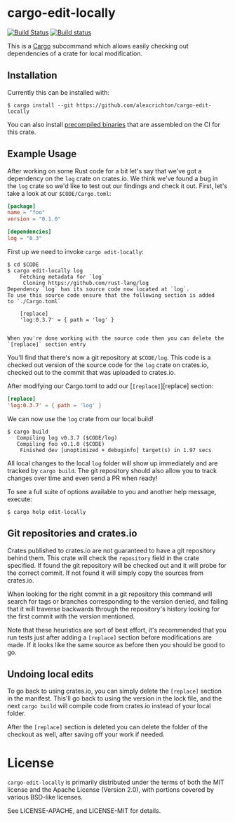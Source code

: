 # cargo-edit-locally

[![Build Status](https://travis-ci.org/alexcrichton/cargo-edit-locally.svg?branch=master)](https://travis-ci.org/alexcrichton/cargo-edit-locally)
[![Build status](https://ci.appveyor.com/api/projects/status/qx69c85cp1irk0ps?svg=true)](https://ci.appveyor.com/project/alexcrichton/cargo-edit-locally)

This is a [Cargo](http://doc.crates.io) subcommand which allows easily checking
out dependencies of a crate for local modification.

## Installation

Currently this can be installed with:

```
$ cargo install --git https://github.com/alexcrichton/cargo-edit-locally
```

You can also install [precompiled
binaries](https://github.com/alexcrichton/cargo-edit-locally/releases) that are
assembled on the CI for this crate.

## Example Usage

After working on some Rust code for a bit let's say that we've got a dependency
on the `log` crate on crates.io. We think we've found a bug in the `log` crate
so we'd like to test out our findings and check it out. First, let's take a look
at our `$CODE/Cargo.toml`:

```toml
[package]
name = "foo"
version = "0.1.0"

[dependencies]
log = "0.3"
```

First up we need to invoke `cargo edit-locally`:

```
$ cd $CODE
$ cargo edit-locally log
    Fetching metadata for `log`
     Cloning https://github.com/rust-lang/log
Dependency `log` has its source code now located at `log`.
To use this source code ensure that the following section is added
to `./Cargo.toml`

    [replace]
    'log:0.3.7' = { path = 'log' }


When you're done working with the source code then you can delete the `[replace]` section entry
```

You'll find that there's now a git repository at `$CODE/log`. This code is a
checked out version of the source code for the `log` crate on crates.io, checked
out to the commit that was uploaded to crates.io.

After modifying our Cargo.toml to add our [`[replace]`][replace] section:

```toml
[replace]
'log:0.3.7' = { path = 'log' }
```

We can now use the `log` crate from our local build!

```
$ cargo build
   Compiling log v0.3.7 ($CODE/log)
   Compiling foo v0.1.0 ($CODE)
    Finished dev [unoptimized + debuginfo] target(s) in 1.97 secs
```

All local changes to the local `log` folder will show up immediately and are
tracked by `cargo build`. The git repository should also allow you to track
changes over time and even send a PR when ready!

To see a full suite of options available to you and another help message, execute:

```
$ cargo help edit-locally
```

## Git repositories and crates.io

Crates published to crates.io are not guaranteed to have a git repository
behind them. This crate will check the `repository` field in the crate
specified. If found the git repository will be checked out and it will probe
for the correct commit. If not found it will simply copy the sources from
crates.io.

When looking for the right commit in a git repository this command will search
for tags or branches corresponding to the version denied, and failing that it
will traverse backwards through the repository's history looking for the first
commit with the version mentioned.

Note that these heuristics are sort of best effort, it's recommended that you
run tests just after adding a `[replace]` section before modifications are
made. If it looks like the same source as before then you should be good to go.

## Undoing local edits

To go back to using crates.io, you can simply delete the `[replace]` section in
the manifest. This'll go back to using the version in the lock file, and the
next `cargo build` will compile code from crates.io instead of your local
folder.

After the `[replace]` section is deleted you can delete the folder of the
checkout as well, after saving off your work if needed.

# License

`cargo-edit-locally` is primarily distributed under the terms of both the MIT
license and the Apache License (Version 2.0), with portions covered by various
BSD-like licenses.

See LICENSE-APACHE, and LICENSE-MIT for details.
